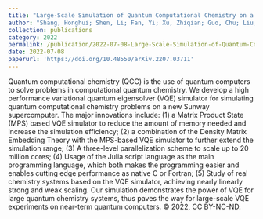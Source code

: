 ```yaml
---
title: "Large-Scale Simulation of Quantum Computational Chemistry on a New Sunway Supercomputer"
author: "Shang, Honghui; Shen, Li; Fan, Yi; Xu, Zhiqian; Guo, Chu; Liu, Jie; Zhou, Wenhao; Ma, Huan; Lin, Rongfen; Yang, Yuling; Li, Fang; Wang, Zhuoya; Zhang, Yunquan; Li, Zhenyu"
collection: publications
category: 2022
permalink: /publication/2022-07-08-Large-Scale-Simulation-of-Quantum-Computational-Chemistry-on-a-New-Sunway-Supercomputer
date: 2022-07-08
paperurl: 'https://doi.org/10.48550/arXiv.2207.03711'
---
```


Quantum computational chemistry (QCC) is the use of quantum computers to solve problems in computational quantum chemistry. We develop a high performance variational quantum eigensolver (VQE) simulator for simulating quantum computational chemistry problems on a new Sunway supercomputer. The major innovations include: (1) a Matrix Product State (MPS) based VQE simulator to reduce the amount of memory needed and increase the simulation efficiency; (2) a combination of the Density Matrix Embedding Theory with the MPS-based VQE simulator to further extend the simulation range; (3) A three-level parallelization scheme to scale up to 20 million cores; (4) Usage of the Julia script language as the main programming language, which both makes the programming easier and enables cutting edge performance as native C or Fortran; (5) Study of real chemistry systems based on the VQE simulator, achieving nearly linearly strong and weak scaling. Our simulation demonstrates the power of VQE for large quantum chemistry systems, thus paves the way for large-scale VQE experiments on near-term quantum computers. © 2022, CC BY-NC-ND.
